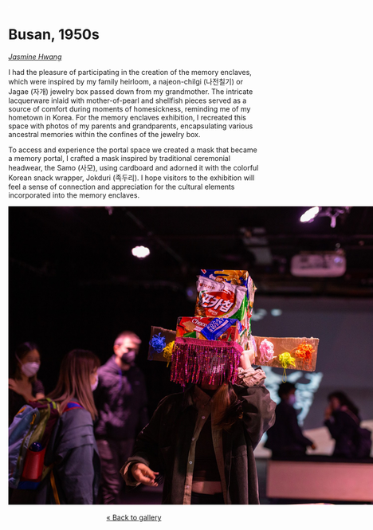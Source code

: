 <img style="float:left;" alt="" src="images/empty.png" />

# Busan, 1950s

_[Jasmine Hwang](https://www.jasminerhwang.com/)_

I had the pleasure of participating in the creation of the memory enclaves, which were inspired by my family heirloom, a najeon-chilgi (나전칠기) or Jagae (자개) jewelry box passed down from my grandmother. The intricate lacquerware inlaid with mother-of-pearl and shellfish pieces served as a source of comfort during moments of homesickness, reminding me of my hometown in Korea. For the memory enclaves exhibition, I recreated this space with photos of my parents and grandparents, encapsulating various ancestral memories within the confines of the jewelry box.

To access and experience the portal space we created a mask that became a memory portal, I crafted a mask inspired by traditional ceremonial headwear, the Samo (사모), using cardboard and adorned it with the colorful Korean snack wrapper, Jokduri (족두리). I hope visitors to the exhibition will feel a sense of connection and appreciation for the cultural elements incorporated into the memory enclaves.

<img src="images/jasmine-hwang-1.jpg" style="max-width:900px;" />

<center><p>

[&laquo; Back to gallery](#)

</p></center>

<style>

header {
  background-image: url('images/jasmine-hwang.png');
}

.md-pages img {
  margin: auto;
  display: block;
}

</style>


